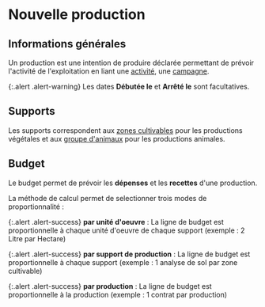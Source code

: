# Nouvelle production 

## Informations générales 

Un production est une intention de produire déclarée permettant de prévoir l'activité de l'exploitation en liant une [activité](/backend/activities),
une [campagne](/backend/campaigns).

{:.alert .alert-warning}
Les dates **Débutée le** et **Arrêté le** sont facultatives.

## Supports 

Les supports correspondent aux [zones cultivables](/backend/cultivable_zones) pour les productions végétales et aux [groupe d'animaux](/backend/animal_groups) pour les productions animales.

## Budget 

Le budget permet de prévoir les **dépenses** et les **recettes** d'une production.

La méthode de calcul permet de selectionner trois modes de proportionnalité :

{:.alert .alert-success}
**par unité d'oeuvre** : La ligne de budget est proportionnelle à chaque unité d'oeuvre de chaque support (exemple : 2 Litre par Hectare)

{:.alert .alert-success}
**par support de production** : La ligne de budget est proportionnelle à chaque support (exemple : 1 analyse de sol par zone cultivable)

{:.alert .alert-success}
**par production** : La ligne de budget est proportionnelle à la production (exemple : 1 contrat par production)